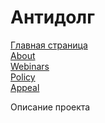 # Антидолг

[Главная страница](/dist)<br>
[About](https://vitalyam.github.io/antidolg/dist/about.html)<br>
[Webinars](https://vitalyam.github.io/antidolg/dist/webinars.html)<br>
[Policy](https://vitalyam.github.io/antidolg/dist/policy.html)<br>
[Appeal](https://vitalyam.github.io/antidolg/dist/appeal.html)<br>

Описание проекта
